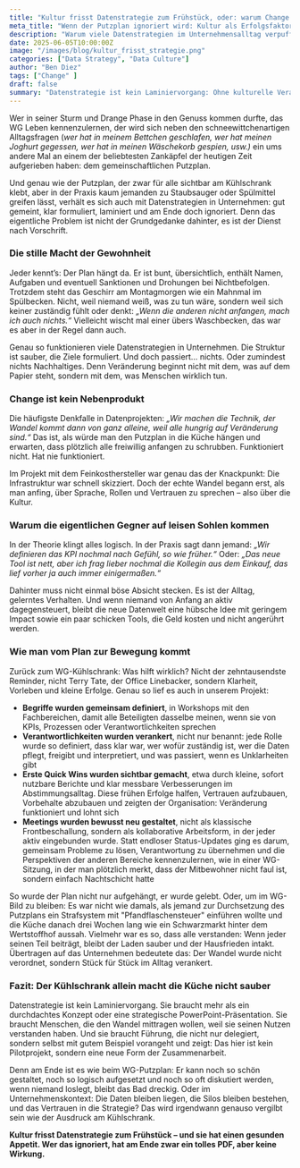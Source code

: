 ```yaml
---
title: "Kultur frisst Datenstrategie zum Frühstück, oder: warum Change nicht nebenbei passiert"
meta_title: "Wenn der Putzplan ignoriert wird: Kultur als Erfolgsfaktor für Datenstrategien"
description: "Warum viele Datenstrategien im Unternehmensalltag verpuffen und wie man mit Kulturarbeit echte Veränderung schafft."
date: 2025-06-05T10:00:00Z
image: "/images/blog/kultur_frisst_strategie.png"
categories: ["Data Strategy", "Data Culture"]
author: "Ben Diez"
tags: ["Change" ]
draft: false
summary: "Datenstrategie ist kein Laminiervorgang: Ohne kulturelle Verankerung bleibt sie Theorie. Der Artikel zeigt, warum Change aktive Führung braucht – und was wir vom WG-Putzplan lernen können."
---
```


Wer in seiner Sturm und Drange Phase in den Genuss kommen durfte, das WG Leben kennenzulernen, der wird sich neben den schneewittchenartigen Alltagsfragen (*wer hat in meinem Bettchen geschlafen, wer hat meinen Joghurt gegessen, wer hat in meinen Wäschekorb gespien, usw.)* ein ums andere Mal an einem der beliebtesten Zankäpfel der heutigen Zeit aufgerieben haben: dem gemeinschaftlichen Putzplan.

Und genau wie der Putzplan, der zwar für alle sichtbar am Kühlschrank klebt, aber in der Praxis kaum jemanden zu Staubsauger oder Spülmittel greifen lässt, verhält es sich auch mit Datenstrategien in Unternehmen: gut gemeint, klar formuliert, laminiert und am Ende doch ignoriert. Denn das eigentliche Problem ist nicht der Grundgedanke dahinter, es ist der Dienst nach Vorschrift.

### Die stille Macht der Gewohnheit

Jeder kennt’s: Der Plan hängt da. Er ist bunt, übersichtlich, enthält Namen, Aufgaben und eventuell Sanktionen und Drohungen bei Nichtbefolgen. Trotzdem steht das Geschirr am Montagmorgen wie ein Mahnmal im Spülbecken. Nicht, weil niemand weiß, was zu tun wäre, sondern weil sich keiner zuständig fühlt oder denkt: *„Wenn die anderen nicht anfangen, mach ich auch nichts.“* Vielleicht wischt mal einer übers Waschbecken, das war es aber in der Regel dann auch.

Genau so funktionieren viele Datenstrategien in Unternehmen. Die Struktur ist sauber, die Ziele formuliert. Und doch passiert… nichts. Oder zumindest nichts Nachhaltiges. Denn Veränderung beginnt nicht mit dem, was auf dem Papier steht, sondern mit dem, was Menschen wirklich tun.

### Change ist kein Nebenprodukt

Die häufigste Denkfalle in Datenprojekten: *„Wir machen die Technik, der Wandel kommt dann von ganz alleine, weil alle hungrig auf Veränderung sind.“* Das ist, als würde man den Putzplan in die Küche hängen und erwarten, dass plötzlich alle freiwillig anfangen zu schrubben. Funktioniert nicht. Hat nie funktioniert.

Im Projekt mit dem Feinkosthersteller war genau das der Knackpunkt: Die Infrastruktur war schnell skizziert. Doch der echte Wandel begann erst, als man anfing, über Sprache, Rollen und Vertrauen zu sprechen – also über die Kultur.

### Warum die eigentlichen Gegner auf leisen Sohlen kommen

In der Theorie klingt alles logisch. In der Praxis sagt dann jemand: *„Wir definieren das KPI nochmal nach Gefühl, so wie früher.“* Oder: *„Das neue Tool ist nett, aber ich frag lieber nochmal die Kollegin aus dem Einkauf, das lief vorher ja auch immer einigermaßen.“*

Dahinter muss nicht einmal böse Absicht stecken. Es ist der Alltag, gelerntes Verhalten. Und wenn niemand von Anfang an aktiv dagegensteuert, bleibt die neue Datenwelt eine hübsche Idee mit geringem Impact sowie ein paar schicken Tools, die Geld kosten und nicht angerührt werden.

### Wie man vom Plan zur Bewegung kommt

Zurück zum WG-Kühlschrank: Was hilft wirklich? Nicht der zehntausendste Reminder, nicht Terry Tate, der Office Linebacker, sondern Klarheit, Vorleben und kleine Erfolge. Genau so lief es auch in unserem Projekt:

- **Begriffe wurden gemeinsam definiert**, in Workshops mit den Fachbereichen, damit alle Beteiligten dasselbe meinen, wenn sie von KPIs, Prozessen oder Verantwortlichkeiten sprechen
- **Verantwortlichkeiten wurden verankert**, nicht nur benannt: jede Rolle wurde so definiert, dass klar war, wer wofür zuständig ist, wer die Daten pflegt, freigibt und interpretiert, und was passiert, wenn es Unklarheiten gibt
- **Erste Quick Wins wurden sichtbar gemacht**, etwa durch kleine, sofort nutzbare Berichte und klar messbare Verbesserungen im Abstimmungsalltag. Diese frühen Erfolge halfen, Vertrauen aufzubauen, Vorbehalte abzubauen und zeigten der Organisation: Veränderung funktioniert und lohnt sich
- **Meetings wurden bewusst neu gestaltet**, nicht als klassische Frontbeschallung, sondern als kollaborative Arbeitsform, in der jeder aktiv eingebunden wurde. Statt endloser Status-Updates ging es darum, gemeinsam Probleme zu lösen, Verantwortung zu übernehmen und die Perspektiven der anderen Bereiche kennenzulernen, wie in einer WG-Sitzung, in der man plötzlich merkt, dass der Mitbewohner nicht faul ist, sondern einfach Nachtschicht hatte

So wurde der Plan nicht nur aufgehängt, er wurde gelebt. Oder, um im WG-Bild zu bleiben: Es war nicht wie damals, als jemand zur Durchsetzung des Putzplans ein Strafsystem mit "Pfandflaschensteuer" einführen wollte und die Küche danach drei Wochen lang wie ein Schwarzmarkt hinter dem Wertstoffhof aussah. Vielmehr war es so, dass alle verstanden: Wenn jeder seinen Teil beiträgt, bleibt der Laden sauber und der Hausfrieden intakt. Übertragen auf das Unternehmen bedeutete das: Der Wandel wurde nicht verordnet, sondern Stück für Stück im Alltag verankert.

### Fazit: Der Kühlschrank allein macht die Küche nicht sauber

Datenstrategie ist kein Laminiervorgang. Sie braucht mehr als ein durchdachtes Konzept oder eine strategische PowerPoint-Präsentation. Sie braucht Menschen, die den Wandel mittragen wollen, weil sie seinen Nutzen verstanden haben. Und sie braucht Führung, die nicht nur delegiert, sondern selbst mit gutem Beispiel vorangeht und zeigt: Das hier ist kein Pilotprojekt, sondern eine neue Form der Zusammenarbeit.

Denn am Ende ist es wie beim WG-Putzplan: Er kann noch so schön gestaltet, noch so logisch aufgesetzt und noch so oft diskutiert werden, wenn niemand loslegt, bleibt das Bad dreckig. Oder im Unternehmenskontext: Die Daten bleiben liegen, die Silos bleiben bestehen, und das Vertrauen in die Strategie? Das wird irgendwann genauso vergilbt sein wie der Ausdruck am Kühlschrank.

**Kultur frisst Datenstrategie zum Frühstück – und sie hat einen gesunden Appetit. Wer das ignoriert, hat am Ende zwar ein tolles PDF, aber keine Wirkung.**
